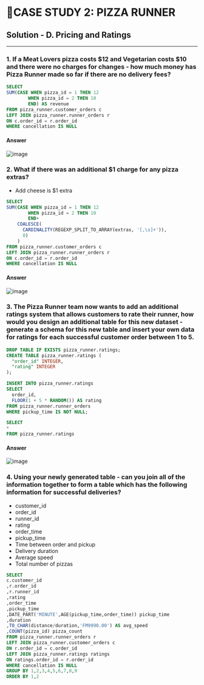 # 🍕CASE STUDY 2: PIZZA RUNNER
## Solution - D. Pricing and Ratings 
***
### 1. If a Meat Lovers pizza costs $12 and Vegetarian costs $10 and there were no charges for changes - how much money has Pizza Runner made so far if there are no delivery fees?
```sql
SELECT
SUM(CASE WHEN pizza_id = 1 THEN 12
		WHEN pizza_id = 2 THEN 10
		END) AS revenue
FROM pizza_runner.customer_orders c
LEFT JOIN pizza_runner.runner_orders r
ON c.order_id = r.order_id
WHERE cancellation IS NULL
```
#### Answer
![image](https://user-images.githubusercontent.com/108972584/265392467-2b9e9a20-1dcb-4f0f-a88a-1f5300180514.png)
### 2. What if there was an additional $1 charge for any pizza extras?
- Add cheese is $1 extra
```SQL
SELECT
SUM(CASE WHEN pizza_id = 1 THEN 12
		WHEN pizza_id = 2 THEN 10
		END+
	COALESCE(
      CARDINALITY(REGEXP_SPLIT_TO_ARRAY(extras, '[,\s]+')),
      0)  
	)
FROM pizza_runner.customer_orders c
LEFT JOIN pizza_runner.runner_orders r
ON c.order_id = r.order_id
WHERE cancellation IS NULL
```
#### Answer
![image](https://user-images.githubusercontent.com/108972584/265398159-f5f85caf-6313-49d9-a51a-489162951e91.png)
### 3. The Pizza Runner team now wants to add an additional ratings system that allows customers to rate their runner, how would you design an additional table for this new dataset - generate a schema for this new table and insert your own data for ratings for each successful customer order between 1 to 5.
```SQL
DROP TABLE IF EXISTS pizza_runner.ratings;
CREATE TABLE pizza_runner.ratings (
  "order_id" INTEGER,
  "rating" INTEGER
);

INSERT INTO pizza_runner.ratings
SELECT
  order_id,
  FLOOR(1 + 5 * RANDOM()) AS rating
FROM pizza_runner.runner_orders
WHERE pickup_time IS NOT NULL;

SELECT
*
FROM pizza_runner.ratings
```
#### Answer
![image](https://user-images.githubusercontent.com/108972584/265403359-0d21ab93-9be6-4f49-a3d4-5a36ad3b0e40.png)
### 4. Using your newly generated table - can you join all of the information together to form a table which has the following information for successful deliveries?
- customer_id
- order_id
- runner_id
- rating
- order_time
- pickup_time
- Time between order and pickup
- Delivery duration
- Average speed
- Total number of pizzas
```SQL
SELECT
c.customer_id
,r.order_id
,r.runner_id
,rating
,order_time
,pickup_time
,DATE_PART('MINUTE',AGE(pickup_time,order_time)) pickup_time
,duration
,TO_CHAR(distance/duration,'FM9990.00') AS avg_speed
,COUNT(pizza_id) pizza_count
FROM pizza_runner.runner_orders r 
LEFT JOIN pizza_runner.customer_orders c 
ON r.order_id = c.order_id
LEFT JOIN pizza_runner.ratings ratings
ON ratings.order_id = r.order_id
WHERE cancellation IS NULL
GROUP BY 1,2,3,4,5,6,7,8,9
ORDER BY 1,2
```
